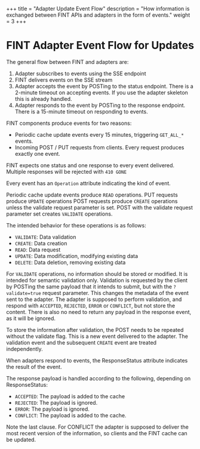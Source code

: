 +++
title = "Adapter Update Event Flow"
description = "How information is exchanged between FINT APIs and adapters in the form of events."
weight = 3
+++

# FINT Adapter Event Flow for Updates

The general flow between FINT and adapters are:

1. Adapter subscribes to events using the SSE endpoint
1. FINT delivers events on the SSE stream
1. Adapter accepts the event by POSTing to the status endpoint.  There is a 2-minute timeout on accepting events. If you use the adapter skeleton this is already handled.
1. Adapter responds to the event by POSTing to the response endpoint.  There is a 15-minute timeout on responding to events.

FINT components produce events for two reasons:
- Periodic cache update events every 15 minutes, triggering `GET_ALL_*` events.
- Incoming POST / PUT requests from clients.  Every request produces exactly one event.

FINT expects one status and one response to every event delivered.  Multiple responses will be rejected with `410 GONE`

Every event has an `Operation` attribute indicating the kind of event.

Periodic cache update events produce `READ` operations.
PUT requests produce `UPDATE` operations
POST requests produce `CREATE` operations unless the validate request parameter is set.
POST with the validate request parameter set creates `VALIDATE` operations.

The intended behavior for these operations is as follows:
- `VALIDATE`: Data validation
- `CREATE`: Data creation
- `READ`: Data request
- `UPDATE`: Data modification, modifying existing data
- `DELETE`: Data deletion, removing existing data

For `VALIDATE` operations, no information should be stored or modified. 
It is intended for semantic validation only.
Validation is requested by the client by POSTing the same payload that it intends to submit, but with the `?validate=true` request parameter.
This changes the metadata of the event sent to the adapter.
The adapter is supposed to perform validation, and respond with `ACCEPTED`, `REJECTED`, `ERROR` or `CONFLICT`, but not store the content.
There is also no need to return any payload in the response event, as it will be ignored.

To store the information after validation, the POST needs to be repeated without the validate flag.
This is a new event delivered to the adapter.
The validation event and the subsequent `CREATE` event are treated independently.

When adapters respond to events, the ResponseStatus attribute indicates the result of the event.  

The response payload is handled according to the following, depending on ResponseStatus:

- `ACCEPTED`: The payload is added to the cache
- `REJECTED`: The payload is ignored.
- `ERROR`: The payload is ignored.
- `CONFLICT`: The payload is added to the cache.

Note the last clause.  For CONFLICT the adapter is supposed to deliver the most recent version of the information, so clients and the FINT cache can be updated.

